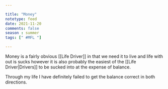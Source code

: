 ```yaml
---

title: "Money"
notetype: feed
date: 2021-11-20
comments: false
season : summer
tags: [" #MFL "]

---
```


Money is a fairly obvious [[Life Driver]] in that we need it to live and life with out is sucks however it is also probably the easiest of the [[Life Driver|Drivers]] to be sucked into at the expense of balance.

Through my life I have definitely failed to get the balance correct in both directions.
